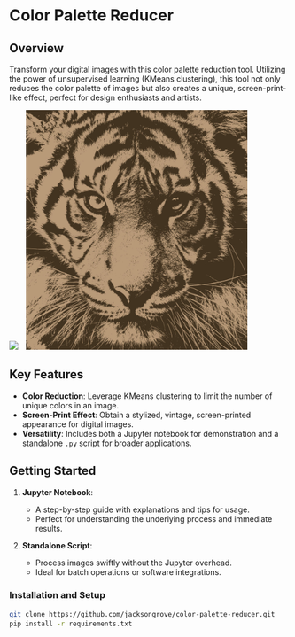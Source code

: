 # Color Palette Reducer
## Overview
Transform your digital images with this color palette reduction tool. Utilizing the power of unsupervised learning (KMeans clustering), this tool not only reduces the color palette of images but also creates a unique, screen-print-like effect, perfect for design enthusiasts and artists.

<p float="left">
  <img src="Images/example.jpg" width="400" style="margin-right:10px;"/>
  <img src="Images/example_compressed.jpg" width="400" /> 
</p>

## Key Features

- **Color Reduction**: Leverage KMeans clustering to limit the number of unique colors in an image.
- **Screen-Print Effect**: Obtain a stylized, vintage, screen-printed appearance for digital images.
- **Versatility**: Includes both a Jupyter notebook for demonstration and a standalone `.py` script for broader applications.

## Getting Started

1. **Jupyter Notebook**:
    - A step-by-step guide with explanations and tips for usage.
    - Perfect for understanding the underlying process and immediate results.

2. **Standalone Script**:
    - Process images swiftly without the Jupyter overhead.
    - Ideal for batch operations or software integrations.

### Installation and Setup

```bash
git clone https://github.com/jacksongrove/color-palette-reducer.git
pip install -r requirements.txt
